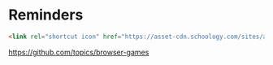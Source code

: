 # Reminders

```html
<link rel="shortcut icon" href="https://asset-cdn.schoology.com/sites/all/themes/schoology_theme/favicon.ico" type="image/x-icon">
```

https://github.com/topics/browser-games
